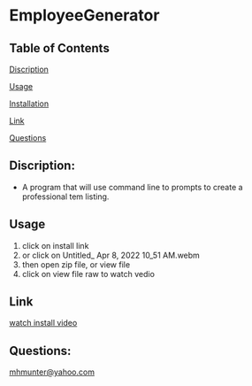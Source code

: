 # **EmployeeGenerator**


## Table of Contents
[Discription](#Discription)

[Usage](#usage)

[Installation](#installation)

[Link](#Link)

[Questions](#Questions)



## Discription: 
- A program that will use command line to prompts to create a professional tem listing. 

## **Usage** 
<ol>
 <li> click on install link</li>
<li> or click on Untitled_ Apr 8, 2022 10_51 AM.webm</li>
<li>then open zip file, or view file</li>
<li> click on view file raw to watch vedio</li>

 </ol>
 
 ## **Link**
[watch install video](https://drive.google.com/file/d/1WH2JlZjlkUek8CbDkzELl6RvhbmnDpfg/view)

## **Questions:**
mhmunter@yahoo.com

